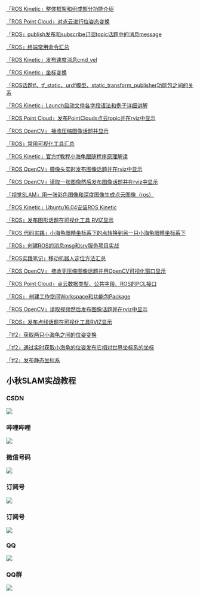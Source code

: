 [「ROS Kinetic」整体框架和组成部分功能介绍](https://blog.csdn.net/qq_21950671/article/details/121700544)

[「ROS Point Cloud」对点云进行位姿态变换](https://blog.csdn.net/qq_21950671/article/details/121773405)


[「ROS」publish发布和subscribe订阅topic话题中的消息message](https://blog.csdn.net/qq_21950671/article/details/108120269)

[「ROS」终端常用命令汇总](https://blog.csdn.net/qq_21950671/article/details/121702122)

[「ROS Kinetic」发布速度消息cmd_vel](https://blog.csdn.net/qq_21950671/article/details/119816283)

[「ROS Kinetic」坐标变换](https://blog.csdn.net/qq_21950671/article/details/109240832)

[「ROS话题tf、tf_static、urdf模型、static_transform_publisher功能包之间的关系](https://blog.csdn.net/qq_21950671/article/details/121835124)

[「ROS Kinetic」Launch启动文件各字段语法和例子详细讲解](https://blog.csdn.net/qq_21950671/article/details/101703451)

[「ROS Point Cloud」发布PointClouds点云topic并在rviz中显示](https://blog.csdn.net/qq_21950671/article/details/119819293)

[「ROS OpenCV」 接收压缩图像话题并显示](https://blog.csdn.net/qq_21950671/article/details/121764362)

[「ROS」常用可视化工具汇总](https://blog.csdn.net/qq_21950671/article/details/109240887)

[「ROS Kinetic」官方tf教程小海龟跟随程序原理解读](https://blog.csdn.net/qq_21950671/article/details/121826213)

[「ROS OpenCV」摄像头实时发布图像话题并在rviz中显示](https://blog.csdn.net/qq_21950671/article/details/121761895)

[「ROS OpenCV」读取一张图像然后发布图像话题并在rviz中显示](https://blog.csdn.net/qq_21950671/article/details/121760654)

[「视觉SLAM」用一张彩色图像和深度图像生成点云图像（ros）](https://blog.csdn.net/qq_21950671/article/details/121678165)

[「ROS Kinetic」Ubuntu16.04安装ROS Kinetic](https://blog.csdn.net/qq_21950671/article/details/121699362)

[「ROS」发布图形话题在可视化工具 RVIZ显示](https://blog.csdn.net/qq_21950671/article/details/121806166)

[「ROS 代码实践」小海龟眼睛坐标系下的点转换到另一只小海龟眼睛坐标系下](https://blog.csdn.net/qq_21950671/article/details/121949241)

[「ROS」创建ROS的消息msg和srv服务项目实战](https://blog.csdn.net/qq_21950671/article/details/120861955)

[「ROS实践笔记」移动机器人定位方法汇总](https://blog.csdn.net/qq_21950671/article/details/98201382)

[「ROS OpenCV」 接收无压缩图像话题并用OpenCV可视化窗口显示](https://blog.csdn.net/qq_21950671/article/details/121762275)

[「ROS Point Cloud」点云数据类型、公共字段、ROS的PCL接口](https://blog.csdn.net/qq_21950671/article/details/121673843)

[「ROS」 创建工作空间Workspace和功能包Package](https://blog.csdn.net/qq_21950671/article/details/121701305)

[「ROS OpenCV」读取视频然后发布图像话题并在rviz中显示](https://blog.csdn.net/qq_21950671/article/details/121761622)

[「ROS」发布点线话题在可视化工具RVIZ显示](https://blog.csdn.net/qq_21950671/article/details/121807790)

[「tf2」获取两只小海龟之间的位姿变换](https://blog.csdn.net/qq_21950671/article/details/122212412)

[「tf2」通过实时获取小海龟的位姿发布它相对世界坐标系的坐标](https://blog.csdn.net/qq_21950671/article/details/122210020)

[「tf2」发布静态坐标系](https://blog.csdn.net/qq_21950671/article/details/)


## 小秋SLAM实战教程
### CSDN
![](../iamge/csdn.jpg)

### 哔哩哔哩
![](../iamge/bilibili.jpg)

### 微信号码
![](../iamge/weixin.jpg)

### 订阅号
![](../iamge/xiaoqiuslambiji.jpg)

### 订阅号
![](../iamge/xiaoqiuslamshizhanjiaocheng.jpg)

### QQ
![](../iamge/qq.jpg)

### QQ群
![](../iamge/qqqun.jpg)

